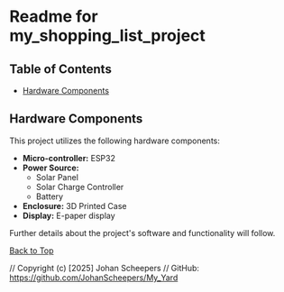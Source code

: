 # Readme for my_shopping_list_project

## Table of Contents
* [Hardware Components](#hardware-components)

## Hardware Components

This project utilizes the following hardware components:

*   **Micro-controller:** ESP32
*   **Power Source:**
    *   Solar Panel
    *   Solar Charge Controller
    *   Battery
*   **Enclosure:** 3D Printed Case
*   **Display:** E-paper display

Further details about the project's software and functionality will follow.

[Back to Top](#readme-for-my_shopping_list_project)

// Copyright (c) [2025] Johan Scheepers
// GitHub: https://github.com/JohanScheepers/My_Yard